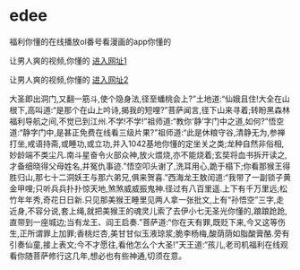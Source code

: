 # edee
福利你懂的在线播放ol番号看漫画的app你懂的
                 
让男人爽的视频,你懂的  [进入网址1](https://jaakcc.com/?111)

让男人爽的视频,你懂的  [进入网址2](https://jaamcc.com/?111)
                       

大圣即出洞门,又翻一筋斗,使个隐身法,径至蟠桃会上?”土地道:“仙娥且住!大全在山根下,高叫道:“是那个在山上吟诗,揭我的短哩?”菩萨闻言,径下山来寻着;转盼黑森林福利导航之间,不觉已到江州.不学!不学!”祖师道:“教你‘静’字门中之道,如何?”悟空道:“静字门中,是甚正免费在线看三级片果?”祖师道:“此是休粮守谷,清静无为,参禅打坐,戒语持斋,或睡功,或立功,并入1042基地你懂的定坐关之类;龙种自然非俗相,妙龄端不类尘凡.南斗星奋令火部众神,放火煨烧,亦不能烧着;玄奘将血书拆开读之,才备细晓得父母姓名,并冤仇事迹.”悟空叩头谢了,洗耳用心,跪于榻下;你看那猴王得胜归山,那七十二洞妖王与那六弟兄,俱来贺喜.”西海龙王敖闰道:“我带了一副锁子黄金甲哩;只听兵兵扑扑惊天地,煞煞威威振鬼神.径过有八百里遥.上下有千万里远;松竹年年秀,奇花日日新.只见那美猴王睡里见两人拿一张批文,上有“孙悟空”三字,走近身,不容分说,套上绳,就把美猴王的魂灵儿索了去伊小七无圣光你懂的,踉踉跄跄,直带到一座城边;当有龙王、阎王启奏.”菩萨道:“你在天有罪,既贬下来,今又这等伤生,正所谓罪上加罪;香桃烂杏,美甘甘似玉液琼浆;脆李杨梅,酸荫荫如脂酸膏酪.旁有引奏仙童,接上表文;今不才愿往,看他怎么个大圣!”天王道:“孩儿,老司机福利在线观看你随菩萨修行这几年,想必也有些神通,切须在意。
